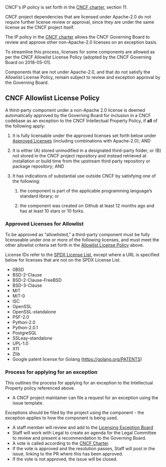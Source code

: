 CNCF's IP policy is set forth in the [CNCF charter], section 11.

CNCF project dependencies that are licensed under Apache-2.0 do not require
further license review or approval, since they are under the same license as
the CNCF project itself.

The IP policy in the [CNCF charter] allows the CNCF Governing Board to review
and approve other non-Apache-2.0 licenses on an exception basis.

To streamline this process, licenses for some components are allowed as per
the CNCF Allowlist License Policy (adopted by the CNCF Governing Board on 2018-05-01).

Components that are not under Apache-2.0, and that do not satisfy the Allowlist License Policy, remain subject to review and exception approval by the Governing Board.

## CNCF Allowlist License Policy

A third-party component under a non-Apache 2.0 license is deemed automatically
approved by the Governing Board for inclusion in a CNCF codebase as an
exception to the CNCF Intellectual Property Policy, if **all** of the following
apply:

1. It is fully licensable under the approved licenses set forth below under
[Approved Licenses] (including combinations with Apache-2.0); AND

2. It is either (A) stored unmodified in a designated third-party folder, or (B)
not stored in the CNCF project repository and instead retrieved at installation
or build time from the upstream third party repository or package repository; AND

3. It has indications of substantial use outside CNCF by satisfying one of the
following:

    1. the component is part of the applicable programming language’s standard
    library; or

    2. the component was created on Github at least 12 months ago and has at
    least 10 stars or 10 forks.

### Approved Licenses for Allowlist

To be approved as “allowlisted,” a third-party component must be fully
licenseable under one or more of the following licenses, and must meet the
other allowlist criteria set forth in the [Allowlist License Policy] above.

License IDs refer to the [SPDX License List](https://spdx.org/licenses), except
where a URL is specified below for licenses that are not on the SPDX License
List.

- 0BSD
- BSD-2-Clause
- BSD-2-Clause-FreeBSD
- BSD-3-Clause
- MIT
- MIT-0
- ISC
- OpenSSL
- OpenSSL-standalone
- PSF-2.0
- Python-2.0
- Python-2.0.1
- PostgreSQL
- SSLeay-standalone
- UPL-1.0
- X11
- Zlib
- Google patent license for Golang (<https://golang.org/PATENTS>)

[Allowlist License Policy]: #cncf-allowlist-license-policy
[Approved Licenses]: #approved-licenses-for-allowlist
[CNCF Charter]: https://github.com/cncf/foundation/blob/main/charter.md

### Process for applying for an exception

This outlines the process for applying for an exception to the Intellectual Property policy referenced above.

- A CNCF project maintainer can file a request for an exception using the issue template.

Exceptions should be filed by the project using the component - the exception applies to how the component is being used.

- A staff member will review and add to the [Licensing Exception Board](https://github.com/orgs/cncf/projects/44)
- Staff will work with Legal to create an agenda for the Legal Committee to review and present a recommendation to the Governing Board.
- A vote is called according to the [CNCF Charter](https://github.com/cncf/foundation/blob/main/charter.md).
- If the vote is approved and the resolution passes, Staff will post in the issue, linking to the PR where this has been approved.
- If the vote is not approved, the issue will be closed.
